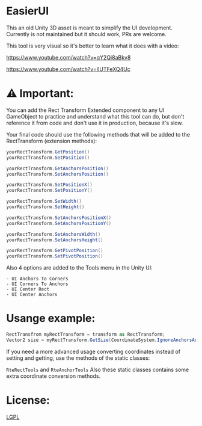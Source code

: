 # EasierUI

This an old Unity 3D asset is meant to simplify the UI development. Currently is not maintained but it should work, PRs are welcome.

This tool is very visual so it's better to learn what it does with a video:

https://www.youtube.com/watch?v=qY2Qi8aBkv8

https://www.youtube.com/watch?v=IIUTFeXQ4Uc

# ⚠ Important:

You can add the Rect Transform Extended component to any UI GameObject to practice and understand what this tool can do, but don't reference it from code and don't use it in production, because it's slow.

Your final code should use the following methods that will be added to the RectTransform (extension methods):

```csharp
yourRectTransform.GetPosition()
yourRectTransform.SetPosition()

yourRectTransform.GetAnchorsPosition()
yourRectTransform.SetAnchorsPosition()

yourRectTransform.SetPositionX()
yourRectTransform.SetPositionY()

yourRectTransform.SetWidth()
yourRectTransform.SetHeight()

yourRectTransform.SetAnchorsPositionX()
yourRectTransform.SetAnchorsPositionY()

yourRectTransform.SetAnchorsWidth()
yourRectTransform.SetAnchorsHeight()

yourRectTransform.GetPivotPosition()
yourRectTransform.SetPivotPosition()
```

Also 4 options are added to the Tools menu in the Unity UI:

    - UI Anchors To Corners
    - UI Corners To Anchors
    - UI Center Rect
    - UI Center Anchors

# Usange example:

```csharp
RectTransfrom myRectTransform = transform as RectTransform;
Vector2 size = myRectTransform.GetSize(CoordinateSystem.IgnoreAnchorsAndPivot);
```

If you need a more advanced usage converting coordinates instead of setting and getting, use the methods of the static classes:

`RteRectTools` and `RteAnchorTools`
Also these static classes contains some extra coordinate conversion methods.

# License:
[LGPL](https://en.wikipedia.org/wiki/GNU_Lesser_General_Public_License)
